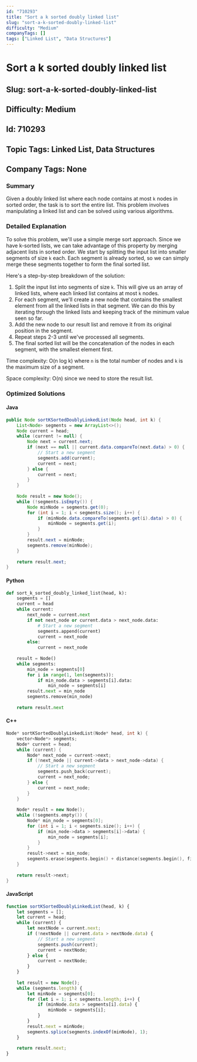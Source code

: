 ```yaml
---
id: "710293"
title: "Sort a k sorted doubly linked list"
slug: "sort-a-k-sorted-doubly-linked-list"
difficulty: "Medium"
companyTags: []
tags: ["Linked List", "Data Structures"]
---
```


# Sort a k sorted doubly linked list
## Slug: sort-a-k-sorted-doubly-linked-list
## Difficulty: Medium
## Id: 710293
## Topic Tags: Linked List, Data Structures
## Company Tags: None


### Summary
Given a doubly linked list where each node contains at most `k` nodes in sorted order, the task is to sort the entire list. This problem involves manipulating a linked list and can be solved using various algorithms.

### Detailed Explanation
To solve this problem, we'll use a simple merge sort approach. Since we have k-sorted lists, we can take advantage of this property by merging adjacent lists in sorted order. We start by splitting the input list into smaller segments of size `k` each. Each segment is already sorted, so we can simply merge these segments together to form the final sorted list.

Here's a step-by-step breakdown of the solution:

1. Split the input list into segments of size `k`. This will give us an array of linked lists, where each linked list contains at most `k` nodes.
2. For each segment, we'll create a new node that contains the smallest element from all the linked lists in that segment. We can do this by iterating through the linked lists and keeping track of the minimum value seen so far.
3. Add the new node to our result list and remove it from its original position in the segment.
4. Repeat steps 2-3 until we've processed all segments.
5. The final sorted list will be the concatenation of the nodes in each segment, with the smallest element first.

Time complexity: O(n log k) where `n` is the total number of nodes and `k` is the maximum size of a segment.

Space complexity: O(n) since we need to store the result list.

### Optimized Solutions

#### Java
```java
public Node sortKSortedDoublyLinkedList(Node head, int k) {
    List<Node> segments = new ArrayList<>();
    Node current = head;
    while (current != null) {
        Node next = current.next;
        if (next == null || current.data.compareTo(next.data) > 0) {
            // Start a new segment
            segments.add(current);
            current = next;
        } else {
            current = next;
        }
    }
    
    Node result = new Node();
    while (!segments.isEmpty()) {
        Node minNode = segments.get(0);
        for (int i = 1; i < segments.size(); i++) {
            if (minNode.data.compareTo(segments.get(i).data) > 0) {
                minNode = segments.get(i);
            }
        }
        result.next = minNode;
        segments.remove(minNode);
    }
    
    return result.next;
}
```

#### Python
```python
def sort_k_sorted_doubly_linked_list(head, k):
    segments = []
    current = head
    while current:
        next_node = current.next
        if not next_node or current.data > next_node.data:
            # Start a new segment
            segments.append(current)
            current = next_node
        else:
            current = next_node
    
    result = Node()
    while segments:
        min_node = segments[0]
        for i in range(1, len(segments)):
            if min_node.data > segments[i].data:
                min_node = segments[i]
        result.next = min_node
        segments.remove(min_node)
    
    return result.next
```

#### C++
```cpp
Node* sortKSortedDoublyLinkedList(Node* head, int k) {
    vector<Node*> segments;
    Node* current = head;
    while (current) {
        Node* next_node = current->next;
        if (!next_node || current->data > next_node->data) {
            // Start a new segment
            segments.push_back(current);
            current = next_node;
        } else {
            current = next_node;
        }
    }
    
    Node* result = new Node();
    while (!segments.empty()) {
        Node* min_node = segments[0];
        for (int i = 1; i < segments.size(); i++) {
            if (min_node->data > segments[i]->data) {
                min_node = segments[i];
            }
        }
        result->next = min_node;
        segments.erase(segments.begin() + distance(segments.begin(), find(segments.begin(), segments.end(), min_node)));
    }
    
    return result->next;
}
```

#### JavaScript
```javascript
function sortKSortedDoublyLinkedList(head, k) {
    let segments = [];
    let current = head;
    while (current) {
        let nextNode = current.next;
        if (!nextNode || current.data > nextNode.data) {
            // Start a new segment
            segments.push(current);
            current = nextNode;
        } else {
            current = nextNode;
        }
    }
    
    let result = new Node();
    while (segments.length) {
        let minNode = segments[0];
        for (let i = 1; i < segments.length; i++) {
            if (minNode.data > segments[i].data) {
                minNode = segments[i];
            }
        }
        result.next = minNode;
        segments.splice(segments.indexOf(minNode), 1);
    }
    
    return result.next;
}
```